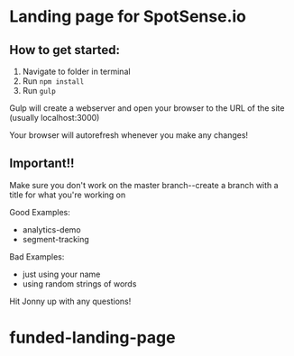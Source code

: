 # Landing page for SpotSense.io

## How to get started:

1. Navigate to folder in terminal
2. Run `npm install`
3. Run `gulp`

Gulp will create a webserver and open your browser to the URL of the site (usually localhost:3000)

Your browser will autorefresh whenever you make any changes!

## Important!!
Make sure you don't work on the master branch--create a branch with a title for what you're working on

Good Examples:
* analytics-demo
* segment-tracking

Bad Examples:
* just using your name
* using random strings of words

Hit Jonny up with any questions!
# funded-landing-page
